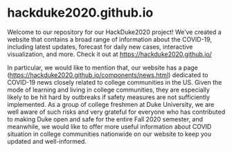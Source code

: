# hackduke2020.github.io
Welcome to our repository for our HackDuke2020 project! We’ve created a website that contains a broad range of information about the COVID-19, including latest updates, forecast for daily new cases, interactive visualization, and more. Check it out at https://hackduke2020.github.io/

In particular, we would like to mention that, our website has a page (https://hackduke2020.github.io/components/news.html) dedicated to COVID-19 news closely related to college communities in the US. Given the mode of learning and living in college communities, they are especially likely to be hit hard by outbreaks if safety measures are not sufficiently implemented. As a group of college freshmen at Duke University, we are well aware of such risks and very grateful for everyone who has contributed to making Duke open and safe for the entire Fall 2020 semester, and meanwhile, we would like to offer more useful information about COVID situation in college communities nationwide on our website to keep you updated and well-informed. 
